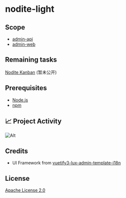 # nodite-light

## Scope

- [admin-api](services/admin-api/README.md)
- [admin-web](websites/admin-web/README.md)

## Remaining tasks

[Nodite Kanban](https://www.yuque.com/oscaner/yzgrux/vv5795wmezv37q0n?inner=FC6Os) (暂未公开)

## Prerequisites

- [Node.js](https://nodejs.org/)
- [npm](https://docs.npmjs.com/downloading-and-installing-node-js-and-npm)

## 📈 Project Activity

![Alt](https://repobeats.axiom.co/api/embed/40488f78aa0f99bd08500ed36ffb5c949a94d026.svg "Repobeats analytics image")

## Credits

- UI Framework from [vuetify3-lux-admin-template-i18n](https://github.com/yangjiakai/vuetify3-lux-admin-template-i18n)

## License

[Apache License 2.0](LICENSE)
